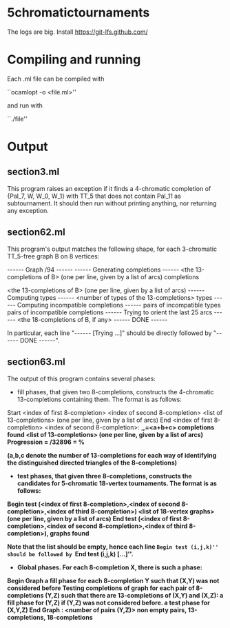 # 5chromatictournaments

The logs are big. Install https://git-lfs.github.com/

# Compiling and running

Each .ml file can be compiled with

``ocamlopt -o <file> <file.ml>''

and run with

``./file''


# Output
## section3.ml

This program raises an exception if it finds a 4-chromatic completion of {Pal_7, W, W_0, W_1} with TT_5 that does not contain Pal_11 as subtournament. It should then run without printing anything, nor returning any exception.

## section62.ml

This program's output matches the following shape, for each 3-chromatic TT_5-free graph B on 8 vertices:

------ Graph <index of graph>/94 ------
------ Generating completions ------
<the 13-completions of B> (one per line, given by a list of arcs)
<number of completions> completions

<the 13-completions of B> (one per line, given by a list of arcs)
------ Computing types ------
<number of types of the 13-completions> types
------ Computing incompatible completions ------
<number of> pairs of incompatible types
<number of> pairs of incompatible completions
------ Trying to orient the last 25 arcs ------
<the 18-completions of B, if any>
------ DONE ------

In particular, each line "------ [Trying ...]" should be directly followed by "------ DONE ------".

## section63.ml

The output of this program contains several phases:

- fill phases, that given two 8-completions, constructs the 4-chromatic 13-completions containing them. The format is as follows:

Start <index of first 8-completion> <index of second 8-completion>
<list of 13-completions> (one per line, given by a list of arcs)
End <index of first 8-completion> <index of second 8-completion>: <a>,<b>,<c>=<a+b+c> completions found
<list of 13-completions> (one per line, given by a list of arcs)
Progression = <number of pairs of completions already handled>/32896 = <percentage>%

(a,b,c denote the number of 13-completions for each way of identifying the distinguished directed triangles of the 8-completions)


- test phases, that given three 8-completions, constructs the candidates for 5-chromatic 18-vertex tournaments. The format is as follows:

Begin test (<index of first 8-completion>,<index of second 8-completion>,<index of third 8-completion>)
<list of 18-vertex graphs> (one per line, given by a list of arcs)
End test (<index of first 8-completion>,<index of second 8-completion>,<index of third 8-completion>), <number of> graphs found

Note that the list should be empty, hence each line ``Begin test (i,j,k)'' should be followed by ``End test (i,j,k) [...]''.


- Global phases. For each 8-completion X, there is such a phase:

Begin Graph <index of X>
a fill phase for each 8-completion Y such that (X,Y) was not considered before
Testing completions of graph <index of X>
for each pair of 8-completions (Y,Z) such that there are 13-completions of (X,Y) and (X,Z):
a fill phase for (Y,Z) if (Y,Z) was not considered before.
a test phase for (X,Y,Z)
End Graph <index of X> : <number of pairs (Y,Z)> non empty pairs, <number of> 13-completions, <number of> 18-completions





